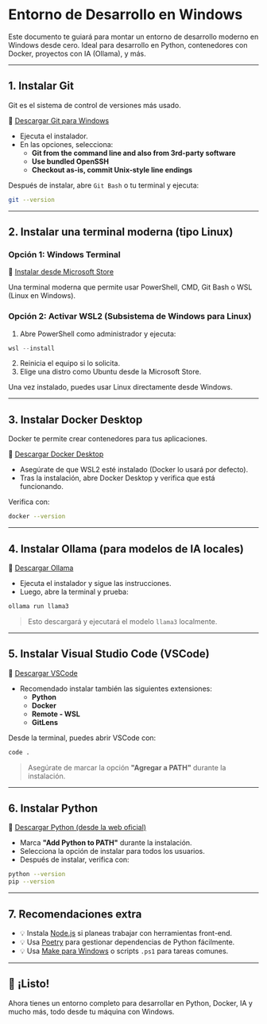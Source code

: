 # Entorno de Desarrollo en Windows

Este documento te guiará para montar un entorno de desarrollo moderno en Windows desde cero. Ideal para desarrollo en Python, contenedores con Docker, proyectos con IA (Ollama), y más.

---

## 1. Instalar Git

Git es el sistema de control de versiones más usado.

🔗 [Descargar Git para Windows](https://git-scm.com/download/win)

- Ejecuta el instalador.
- En las opciones, selecciona:
  - **Git from the command line and also from 3rd-party software**
  - **Use bundled OpenSSH**
  - **Checkout as-is, commit Unix-style line endings**

Después de instalar, abre `Git Bash` o tu terminal y ejecuta:

```bash
git --version
```

---

## 2. Instalar una terminal moderna (tipo Linux)

### Opción 1: Windows Terminal

🔗 [Instalar desde Microsoft Store](https://aka.ms/terminal)

Una terminal moderna que permite usar PowerShell, CMD, Git Bash o WSL (Linux en Windows).

### Opción 2: Activar WSL2 (Subsistema de Windows para Linux)

1. Abre PowerShell como administrador y ejecuta:

```powershell
wsl --install
```

2. Reinicia el equipo si lo solicita.
3. Elige una distro como Ubuntu desde la Microsoft Store.

Una vez instalado, puedes usar Linux directamente desde Windows.

---

## 3. Instalar Docker Desktop

Docker te permite crear contenedores para tus aplicaciones.

🔗 [Descargar Docker Desktop](https://www.docker.com/products/docker-desktop/)

- Asegúrate de que WSL2 esté instalado (Docker lo usará por defecto).
- Tras la instalación, abre Docker Desktop y verifica que está funcionando.

Verifica con:

```bash
docker --version
```

---

## 4. Instalar Ollama (para modelos de IA locales)

🔗 [Descargar Ollama](https://ollama.com/download)

- Ejecuta el instalador y sigue las instrucciones.
- Luego, abre la terminal y prueba:

```bash
ollama run llama3
```

> Esto descargará y ejecutará el modelo `llama3` localmente.

---

## 5. Instalar Visual Studio Code (VSCode)

🔗 [Descargar VSCode](https://code.visualstudio.com/Download)

- Recomendado instalar también las siguientes extensiones:
  - **Python**
  - **Docker**
  - **Remote - WSL**
  - **GitLens**

Desde la terminal, puedes abrir VSCode con:

```bash
code .
```

> Asegúrate de marcar la opción **"Agregar a PATH"** durante la instalación.

---

## 6. Instalar Python

🔗 [Descargar Python (desde la web oficial)](https://www.python.org/downloads/windows/)

- Marca **"Add Python to PATH"** durante la instalación.
- Selecciona la opción de instalar para todos los usuarios.
- Después de instalar, verifica con:

```bash
python --version
pip --version
```

---

## 7. Recomendaciones extra

- 💡 Instala [Node.js](https://nodejs.org/) si planeas trabajar con herramientas front-end.
- 💡 Usa [Poetry](https://python-poetry.org/) para gestionar dependencias de Python fácilmente.
- 💡 Usa [Make para Windows](https://github.com/lxndrblz/wsl_make_install) o scripts `.ps1` para tareas comunes.

---

## 🎉 ¡Listo!

Ahora tienes un entorno completo para desarrollar en Python, Docker, IA y mucho más, todo desde tu máquina con Windows.
